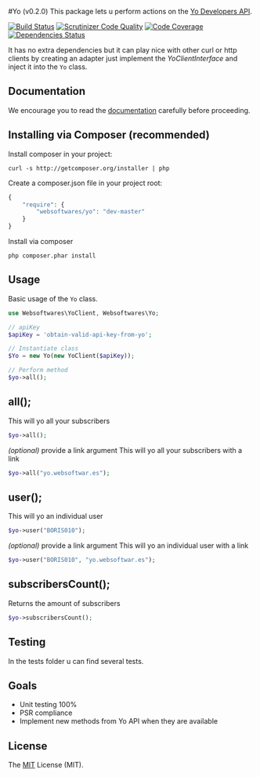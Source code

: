 #Yo (v0.2.0)
This package lets u perform actions on the [Yo Developers API](http://dev.justyo.co/ "Yo Developers API").

[![Build Status](https://api.travis-ci.org/websoftwares/yo.png)](https://travis-ci.org/websoftwares/yo)
[![Scrutinizer Code Quality](https://scrutinizer-ci.com/g/websoftwares/yo/badges/quality-score.png?b=master)](https://scrutinizer-ci.com/g/websoftwares/yo/?branch=master)
[![Code Coverage](https://scrutinizer-ci.com/g/websoftwares/yo/badges/coverage.png?b=master)](https://scrutinizer-ci.com/g/websoftwares/yo/?branch=master)
[![Dependencies Status](https://depending.in/websoftwares/yo.png)](http://depending.in/websoftwares/yo)

It has no extra dependencies but it can play nice with other curl or http clients by creating an adapter
just implement the _YoClientInterface_ and inject it into the `Yo` class.

## Documentation
We encourage you to read the [documentation](http://dev.justyo.co/documents.html "dev.justyo.co") carefully before proceeding.

## Installing via Composer (recommended)

Install composer in your project:
```
curl -s http://getcomposer.org/installer | php
```

Create a composer.json file in your project root:
```php
{
    "require": {
        "websoftwares/yo": "dev-master"
    }
}
```

Install via composer
```
php composer.phar install
```

## Usage
Basic usage of the `Yo` class.

```php
use Websoftwares\YoClient, Websoftwares\Yo;

// apiKey
$apiKey = 'obtain-valid-api-key-from-yo';

// Instantiate class
$Yo = new Yo(new YoClient($apiKey));

// Perform method
$yo->all();
```

## all();
This will yo all your subscribers
```php
$yo->all();
```
_(optional)_
provide a link argument
This will yo all your subscribers with a link
```php
$yo->all("yo.websoftwar.es");
```

## user();
This will yo an individual user
```php
$yo->user("BORIS010");
```
_(optional)_
provide a link argument
This will yo an individual user with a link
```php
$yo->user("BORIS010", "yo.websoftwar.es");
```

## subscribersCount();
Returns the amount of subscribers
```php
$yo->subscribersCount();
```

## Testing
In the tests folder u can find several tests.

## Goals

* Unit testing 100%
* PSR compliance
* Implement new methods from Yo API when they are available

## License
The [MIT](http://opensource.org/licenses/MIT "MIT") License (MIT).